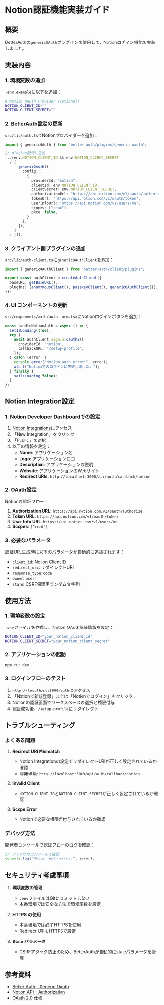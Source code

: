 # Notion認証機能実装ガイド

## 概要

BetterAuthの`genericOAuth`プラグインを使用して、Notionログイン機能を実装しました。

## 実装内容

### 1. 環境変数の追加

`.env.example`に以下を追加：

```bash
# Notion OAuth Provider (optional)
NOTION_CLIENT_ID=""
NOTION_CLIENT_SECRET=""
```

### 2. BetterAuth設定の更新

`src/lib/auth.ts`でNotionプロバイダーを追加：

```typescript
import { genericOAuth } from "better-auth/plugins/generic-oauth";

// plugins配列に追加
...(env.NOTION_CLIENT_ID && env.NOTION_CLIENT_SECRET
  ? [
      genericOAuth({
        config: [
          {
            providerId: "notion",
            clientId: env.NOTION_CLIENT_ID,
            clientSecret: env.NOTION_CLIENT_SECRET,
            authorizationUrl: "https://api.notion.com/v1/oauth/authorize",
            tokenUrl: "https://api.notion.com/v1/oauth/token",
            userInfoUrl: "https://api.notion.com/v1/users/me",
            scopes: ["read"],
            pkce: false,
          },
        ],
      }),
    ]
  : []),
```

### 3. クライアント側プラグインの追加

`src/lib/auth-client.ts`に`genericOAuthClient`を追加：

```typescript
import { genericOAuthClient } from "better-auth/client/plugins";

export const authClient = createAuthClient({
  baseURL: getBaseURL(),
  plugins: [anonymousClient(), passkeyClient(), genericOAuthClient()],
});
```

### 4. UI コンポーネントの更新

`src/components/auth/auth-form.tsx`にNotionログインボタンを追加：

```typescript
const handleNotionAuth = async () => {
  setIsLoading(true);
  try {
    await authClient.signIn.oauth2({
      providerId: "notion",
      callbackURL: "/setup-profile",
    });
  } catch (error) {
    console.error("Notion auth error:", error);
    alert("Notionでのログインに失敗しました。");
  } finally {
    setIsLoading(false);
  }
};
```

## Notion Integration設定

### 1. Notion Developer Dashboardでの設定

1. [Notion Integrations](https://www.notion.so/profile/integrations)にアクセス
2. 「New Integration」をクリック
3. 「Public」を選択
4. 以下の情報を設定：
   - **Name**: アプリケーション名
   - **Logo**: アプリケーションロゴ
   - **Description**: アプリケーションの説明
   - **Website**: アプリケーションのWebサイト
   - **Redirect URIs**: `http://localhost:3000/api/auth/callback/notion`

### 2. OAuth設定

Notionの認証フロー：

1. **Authorization URL**: `https://api.notion.com/v1/oauth/authorize`
2. **Token URL**: `https://api.notion.com/v1/oauth/token`
3. **User Info URL**: `https://api.notion.com/v1/users/me`
4. **Scopes**: `["read"]`

### 3. 必要なパラメータ

認証URL生成時に以下のパラメータが自動的に追加されます：

- `client_id`: Notion Client ID
- `redirect_uri`: リダイレクトURI
- `response_type`: `code`
- `owner`: `user`
- `state`: CSRF保護用ランダム文字列

## 使用方法

### 1. 環境変数の設定

`.env`ファイルを作成し、Notion OAuth認証情報を設定：

```bash
NOTION_CLIENT_ID="your_notion_client_id"
NOTION_CLIENT_SECRET="your_notion_client_secret"
```

### 2. アプリケーションの起動

```bash
npm run dev
```

### 3. ログインフローのテスト

1. `http://localhost:3000/auth`にアクセス
2. 「Notionで新規登録」または「Notionでログイン」をクリック
3. Notionの認証画面でワークスペースの選択と権限付与
4. 認証成功後、`/setup-profile`にリダイレクト

## トラブルシューティング

### よくある問題

1. **Redirect URI Mismatch**
   - Notion Integrationの設定でリダイレクトURIが正しく設定されているか確認
   - 開発環境: `http://localhost:3000/api/auth/callback/notion`

2. **Invalid Client**
   - `NOTION_CLIENT_ID`と`NOTION_CLIENT_SECRET`が正しく設定されているか確認

3. **Scope Error**
   - Notionで必要な権限が付与されているか確認

### デバッグ方法

開発者コンソールで認証フローのログを確認：

```javascript
// ブラウザのコンソールで確認
console.log("Notion auth error:", error);
```

## セキュリティ考慮事項

1. **環境変数の管理**
   - `.env`ファイルはGitにコミットしない
   - 本番環境では安全な方法で環境変数を設定

2. **HTTPS の使用**
   - 本番環境では必ずHTTPSを使用
   - Redirect URIもHTTPSで設定

3. **State パラメータ**
   - CSRFアタック防止のため、BetterAuthが自動的にstateパラメータを管理

## 参考資料

- [Better Auth - Generic OAuth](https://www.better-auth.com/docs/authentication/other-social-providers)
- [Notion API - Authorization](https://developers.notion.com/docs/authorization)
- [OAuth 2.0 仕様](https://oauth.net/2/)
